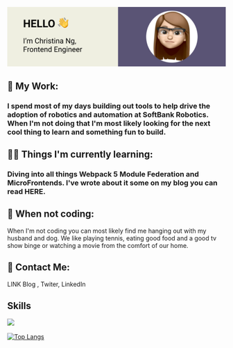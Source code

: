 ![Image of Yaktocat](./GithubBanner.png)

## 🤖 My Work: 
### I spend most of my days building out tools to help drive the adoption of robotics and automation at SoftBank Robotics. When I'm not doing that I'm most likely looking for the next cool thing to learn and something fun to build. 

## 👩‍💻 Things I'm currently learning: 
### Diving into all things Webpack 5 Module Federation and MicroFrontends. I've wrote about it some on my blog you can read HERE. 

## 🎾 When not coding: 
When I'm not coding you can most likely find me hanging out with my husband and dog. We like playing tennis, eating good food and a good tv show binge or watching a movie from the comfort of our home. 

## 👋 Contact Me: 
LINK Blog , Twiter, LinkedIn

## Skills
![](https://img.shields.io/badge/<WORD_ON_LEFT>-<WORD_ON_RIGHT>-informational?style=flat&logo=<LOGO_NAME>&logoColor=white&color=2bbc8a)


[![Top Langs](https://github-readme-stats.vercel.app/api/top-langs/?username=anuraghazra)](https://github.com/cmatson93/github-readme-stats)


